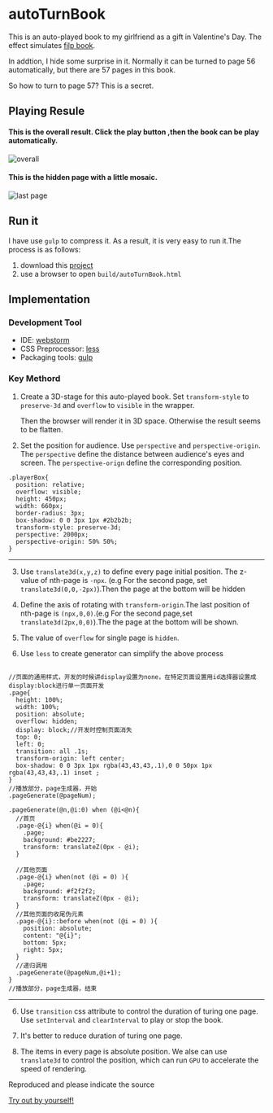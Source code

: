 # autoTurnBook

This is an auto-played book to my girlfriend as a gift in Valentine's Day. The effect simulates [filp book](http://www.aiqig.com/31.html).

In addtion, I hide some surprise in it. Normally it can be turned to page 56 automatically, but there are 57 pages in this book.

So how to turn to page 57? This is a secret.



## Playing Resule

#### This is the overall result. Click the play button ,then the book can be play automatically.

![overall](https://github.com/sumAlbert/AutoTurnBook/blob/master/src/display/overall.gif?raw=true)


#### This is the hidden page with a little mosaic.

![last page](https://github.com/sumAlbert/AutoTurnBook/blob/master/src/display/lastPage.png?raw=true)

## Run it

I have use `gulp` to compress it. As a result, it is very easy to run it.The process is as follows:

1. download this [project](https://github.com/sumAlbert/AutoTurnBook/archive/master.zip)
2. use a browser to open `build/autoTurnBook.html`

## Implementation

### Development Tool

- IDE: [webstorm](https://www.jetbrains.com/webstorm/)
- CSS Preprocessor: [less](http://lesscss.cn/)
- Packaging tools: [gulp](https://www.gulpjs.com.cn/)


### Key Methord

1. Create a 3D-stage for this auto-played book. Set `transform-style` to `preserve-3d` and `overflow` to `visible` in the wrapper.

   Then the browser will render it in 3D space. Otherwise the result seems to be flatten.

2. Set the position for audience. Use `perspective` and `perspective-origin`. The `perspective` define the distance between audience's eyes and screen. The `perspective-orign` define the corresponding position.

```
.playerBox{
  position: relative;
  overflow: visible;
  height: 450px;
  width: 660px;
  border-radius: 3px;
  box-shadow: 0 0 3px 1px #2b2b2b;
  transform-style: preserve-3d;
  perspective: 2000px;
  perspective-origin: 50% 50%;
}
```
---

3. Use `translate3d(x,y,z)` to define every page initial position. The z-value of nth-page is `-npx`. (e.g For the second page, set `translate3d(0,0,-2px)`).Then the page at the bottom will be hidden

4. Define the axis of rotating with `transform-origin`.The last position of nth-page is `(npx,0,0)`.(e.g For the second page,set `translate3d(2px,0,0)`).The the page at the bottom will be shown.

5. The value of `overflow` for single page is `hidden`.

6. Use `less` to create generator can simplify the above process

```

//页面的通用样式，开发的时候讲display设置为none，在特定页面设置用id选择器设置成display:block进行单一页面开发
.page{
  height: 100%;
  width: 100%;
  position: absolute;
  overflow: hidden;
  display: block;//开发时控制页面消失
  top: 0;
  left: 0;
  transition: all .1s;
  transform-origin: left center;
  box-shadow: 0 0 3px 1px rgba(43,43,43,.1),0 0 50px 1px rgba(43,43,43,.1) inset ;
}
//播放部分，page生成器，开始
.pageGenerate(@pageNum);

.pageGenerate(@n,@i:0) when (@i<@n){
  //首页
  .page-@{i} when(@i = 0){
    .page;
    background: #be2227;
    transform: translateZ(0px - @i);
  }

  //其他页面
  .page-@{i} when(not (@i = 0) ){
    .page;
    background: #f2f2f2;
    transform: translateZ(0px - @i);
  }
  //其他页面的收尾伪元素
  .page-@{i}::before when(not (@i = 0) ){
    position: absolute;
    content: "@{i}";
    bottom: 5px;
    right: 5px;
  }
  //递归调用
  .pageGenerate(@pageNum,@i+1);
}
//播放部分，page生成器，结束
```
---
6. Use `transition` css attribute to control the duration of turing one page. Use `setInterval` and `clearInterval` to play or stop the book.

7. It's better to reduce duration of turing one page.

8. The items in every page is absolute position. We alse can use `translate3d` to control the position, which can run `GPU` to accelerate the speed of rendering.

Reproduced and please indicate the source

[Try out by yourself!](https://github.com/sumAlbert/AutoTurnBook/archive/master.zip)



